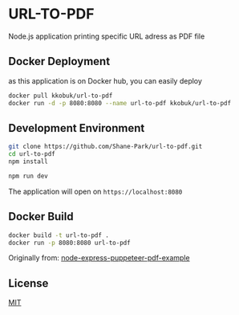 # URL-TO-PDF

Node.js application printing specific URL adress as PDF file

## Docker Deployment

as this application is on Docker hub, you can easily deploy

```bash
docker pull kkobuk/url-to-pdf
docker run -d -p 8080:8080 --name url-to-pdf kkobuk/url-to-pdf
```

## Development Environment

```bash
git clone https://github.com/Shane-Park/url-to-pdf.git
cd url-to-pdf
npm install
```

```bash
npm run dev
```

The application will open on `https://localhost:8080`

## Docker Build

```bash
docker build -t url-to-pdf .
docker run -p 8080:8080 url-to-pdf
```

Originally from: [node-express-puppeteer-pdf-example](https://github.com/christopher-talke/node-express-puppeteer-pdf-example)

## License

[MIT](https://choosealicense.com/licenses/mit/)
